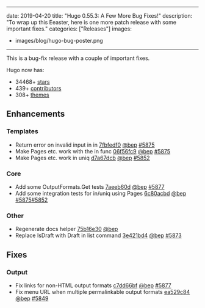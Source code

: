 
---
date: 2019-04-20
title: "Hugo 0.55.3: A Few More Bug Fixes!"
description: "To wrap up this Eeaster, here is one more patch release with some important fixes."
categories: ["Releases"]
images:
- images/blog/hugo-bug-poster.png

---

This is a bug-fix release with a couple of important fixes.


Hugo now has:

* 34468+ [stars](https://github.com/gohugoio/hugo/stargazers)
* 439+ [contributors](https://github.com/gohugoio/hugo/graphs/contributors)
* 308+ [themes](http://themes.gohugo.io/)

## Enhancements

### Templates

* Return error on invalid input in in [7fbfedf0](https://github.com/gohugoio/hugo/commit/7fbfedf01367ff076c3c875b183789b769b99241) [@bep](https://github.com/bep) [#5875](https://github.com/gohugoio/hugo/issues/5875)
* Make Pages etc. work with the in func [06f56fc9](https://github.com/gohugoio/hugo/commit/06f56fc983d460506d39b3a6f638b1632af07073) [@bep](https://github.com/bep) [#5875](https://github.com/gohugoio/hugo/issues/5875)
* Make Pages etc. work in uniq [d7a67dcb](https://github.com/gohugoio/hugo/commit/d7a67dcb51829b12d492d3f2ee4f6e2a3834da63) [@bep](https://github.com/bep) [#5852](https://github.com/gohugoio/hugo/issues/5852)

### Core

* Add some OutputFormats.Get tests [7aeeb60d](https://github.com/gohugoio/hugo/commit/7aeeb60d7ee71690461df92ff41cb8b2f7f5aa61) [@bep](https://github.com/bep) [#5877](https://github.com/gohugoio/hugo/issues/5877)
* Add some integration tests for in/uniq using Pages [6c80acbd](https://github.com/gohugoio/hugo/commit/6c80acbd5e314dd92fc075551ffabafaae01dca7) [@bep](https://github.com/bep) [#5875](https://github.com/gohugoio/hugo/issues/5875)[#5852](https://github.com/gohugoio/hugo/issues/5852)

### Other

* Regenerate docs helper [75b16e30](https://github.com/gohugoio/hugo/commit/75b16e30ec55e82a8024cc4d27880d9b79e0fa41) [@bep](https://github.com/bep) 
* Replace IsDraft with Draft in list command [3e421bd4](https://github.com/gohugoio/hugo/commit/3e421bd47cd35061df89c1c127ec8fa4ae368449) [@bep](https://github.com/bep) [#5873](https://github.com/gohugoio/hugo/issues/5873)

## Fixes

### Output

* Fix links for non-HTML output formats [c7dd66bf](https://github.com/gohugoio/hugo/commit/c7dd66bfe2e32430f9b1a3126c67014e40d8405e) [@bep](https://github.com/bep) [#5877](https://github.com/gohugoio/hugo/issues/5877)
* Fix menu URL when multiple permalinkable output formats [ea529c84](https://github.com/gohugoio/hugo/commit/ea529c847ebc0267c6d0426cc8f77d5c76c73fe4) [@bep](https://github.com/bep) [#5849](https://github.com/gohugoio/hugo/issues/5849)





